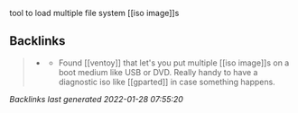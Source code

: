 tool to load multiple file system [[iso image]]s



## Backlinks

> - [](2021-05-07.md)
>   - Found [[ventoy]] that let's you put multiple [[iso image]]s on a boot medium like USB or DVD. Really handy to have a diagnostic iso like [[gparted]] in case something happens.

_Backlinks last generated 2022-01-28 07:55:20_
